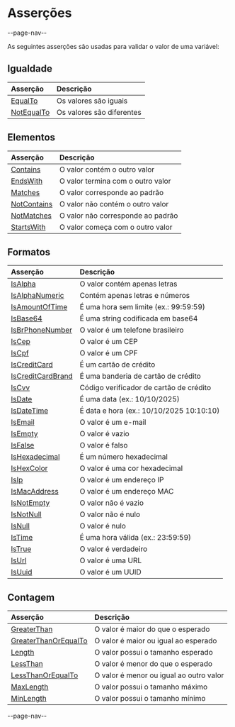 # Asserções

--page-nav--

As seguintes asserções são usadas para validar o valor de uma variável:

## Igualdade

| Asserção                       | Descrição                  |
| :--                            | :--                        |
| [EqualTo](04-equalto.md)       | Os valores são iguais      |
| [NotEqualTo](04-notequalto.md) | Os valores são diferentes  |

## Elementos

| Asserção                         | Descrição                         |
| :--                              | :--                               |
| [Contains](04-contains.md)       | O valor contém o outro valor      |
| [EndsWith](04-endswith.md)       | O valor termina com o outro valor |
| [Matches](04-matches.md)         | O valor corresponde ao padrão     |
| [NotContains](04-notcontains.md) | O valor não contém o outro valor  |
| [NotMatches](04-notmatches.md)   | O valor não corresponde ao padrão |
| [StartsWith](04-startswith.md)   | O valor começa com o outro valor  |

## Formatos

| Asserção                                     | Descrição                             |
| :--                                          | :--                                   |
| [IsAlpha](04-isalpha.md)                     | O valor contém apenas letras          |
| [IsAlphaNumeric](04-isalphanumeric.md)       | Contém apenas letras e números        |
| [IsAmountOfTime](04-isamountoftime.md)       | É uma hora sem limite (ex.: 99:59:59) |
| [IsBase64](04-isbase64.md)                   | É uma string codificada em base64     |
| [IsBrPhoneNumber](04-isbrphonenumber.md)     | O valor é um telefone brasileiro      |
| [IsCep](04-iscep.md)                         | O valor é um CEP                      |
| [IsCpf](04-iscpf.md)                         | O valor é um CPF                      |
| [IsCreditCard](04-iscreditcard.md)           | É um cartão de crédito                |
| [IsCreditCardBrand](04-iscreditcardbrand.md) | É uma banderia de cartão de crédito   |
| [IsCvv](04-iscvv.md)                         | Código verificador de cartão de crédito |
| [IsDate](04-isdate.md)                       | É uma data (ex.: 10/10/2025)          |
| [IsDateTime](04-isdatetime.md)            | É data e hora (ex.: 10/10/2025 10:10:10) |
| [IsEmail](04-isemail.md)                     | O valor é um e-mail                   |
| [IsEmpty](04-isempty.md)                     | O valor é vazio                       |
| [IsFalse](04-isfalse.md)                     | O valor é falso                       |
| [IsHexadecimal](04-ishexadecimal.md)         | É um número hexadecimal               |
| [IsHexColor](04-ishexcolor.md)               | O valor é uma cor hexadecimal         |
| [IsIp](04-isip.md)                           | O valor é um endereço IP              |
| [IsMacAddress](04-ismacaddress.md)           | O valor é um endereço MAC             |
| [IsNotEmpty](04-isnotempty.md)               | O valor não é vazio                   |
| [IsNotNull](04-isnotnull.md)                 | O valor não é nulo                    |
| [IsNull](04-isnull.md)                       | O valor é nulo                        |
| [IsTime](04-istime.md)                       | É uma hora válida (ex.: 23:59:59)     |
| [IsTrue](04-istrue.md)                       | O valor é verdadeiro                  |
| [IsUrl](04-isurl.md)                         | O valor é uma URL                     |
| [IsUuid](04-isuuid.md)                       | O valor é um UUID                     |

## Contagem

| Asserção                                     | Descrição                               |
| :--                                          | :--                                     |
| [GreaterThan](04-greaterthan.md)             | O valor é maior do que o esperado       |
| [GreaterThanOrEqualTo](04-greaterthanorequalto.md) | O valor é maior ou igual ao esperado |
| [Length](04-length.md)                       | O valor possui o tamanho esperado       |
| [LessThan](04-lessthan.md)                   | O valor é menor do que o esperado       |
| [LessThanOrEqualTo](04-lessthanorequalto.md) | O valor é menor ou igual ao outro valor |
| [MaxLength](04-maxlength.md)                 | O valor possui o tamanho máximo         |
| [MinLength](04-minlength.md)                 | O valor possui o tamanho mínimo         |

--page-nav--
